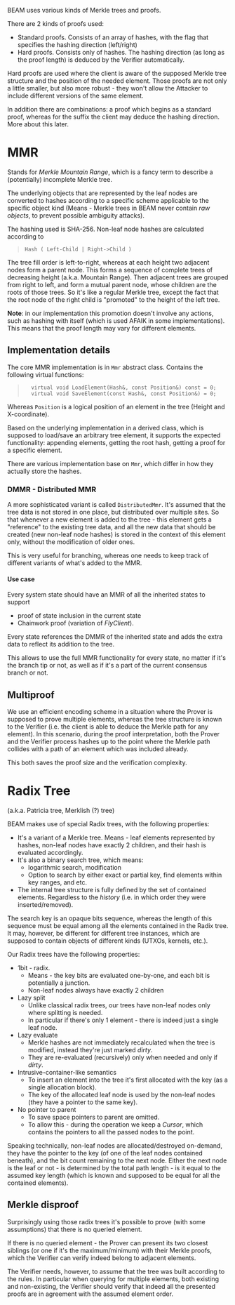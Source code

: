 BEAM uses various kinds of Merkle trees and proofs.

There are 2 kinds of proofs used:
* Standard proofs. Consists of an array of hashes, with the flag that specifies the hashing direction (left/right)
* Hard proofs. Consists only of hashes. The hashing direction (as long as the proof length) is deduced by the Verifier automatically.

Hard proofs are used where the client is aware of the supposed Merkle tree structure and the position of the needed element. Those proofs are not only a little smaller, but also more robust - they won't allow the Attacker to include different versions of the same element.

In addition there are combinations: a proof which begins as a standard proof, whereas for the suffix the client may deduce the hashing direction. More about this later.

# MMR

Stands for _Merkle Mountain Range_, which is a fancy term to describe a (potentially) incomplete Merkle tree.

The underlying objects that are represented by the leaf nodes are converted to hashes according to a specific scheme applicable to the specific object kind (Means - Merkle trees in BEAM never contain _raw objects_, to prevent possible ambiguity attacks).

The hashing used is SHA-256. Non-leaf node hashes are calculated according to
> `Hash ( Left-Child | Right->Child )`

The tree fill order is left-to-right, whereas at each height two adjacent nodes form a parent node. This forms a sequence of complete trees of decreasing height (a.k.a. Mountain Range). Then adjacent trees are grouped from right to left, and form a mutual parent node, whose children are the roots of those trees. So it's like a regular Merkle tree, except the fact that the root node of the right child is "promoted" to the height of the left tree.

**Note**: in our implementation this promotion doesn't involve any actions, such as hashing with itself (which is used AFAIK in some implementations). This means that the proof length may vary for different elements.

## Implementation details

The core MMR implementation is in `Mmr` abstract class. Contains the following virtual functions:
> 		virtual void LoadElement(Hash&, const Position&) const = 0;
> 		virtual void SaveElement(const Hash&, const Position&) = 0;
Whereas `Position` is a logical position of an element in the tree (Height and X-coordinate).

Based on the underlying implementation in a derived class, which is supposed to load/save an arbitrary tree element, it supports the expected functionality: appending elements, getting the root hash, getting a proof for a specific element.

There are various implementation base on `Mmr`, which differ in how they actually store the hashes.

### DMMR - Distributed MMR


A more sophisticated variant is called `DistributedMmr`. It's assumed that the tree data is not stored in one place, but distributed over multiple sites. So that whenever a new element is added to the tree - this element gets a "reference" to the existing tree data, and all the new data that should be created (new non-leaf node hashes) is stored in the context of this element only, without the modification of older ones.

This is very useful for branching, whereas one needs to keep track of different variants of what's added to the MMR. 

#### Use case

Every system state should have an MMR of all the inherited states to support
 * proof of state inclusion in the current state
 * Chainwork proof (variation of _FlyClient_).

Every state references the DMMR of the inherited state and adds the extra data to reflect its addition to the tree.

This allows to use the full MMR functionality for every state, no matter if it's the branch tip or not, as well as if it's a part of the current consensus branch or not.

## Multiproof

We use an efficient encoding scheme in a situation where the Prover is supposed to prove multiple elements, whereas the tree structure is known to the Verifier (i.e. the client is able to deduce the Merkle path for any element). In this scenario, during the proof interpretation, both the Prover and the Verifier process hashes up to the point where the Merkle path collides with a path of an element which was included already.

This both saves the proof size and the verification complexity.

# Radix Tree

(a.k.a. Patricia tree, Merklish (?) tree)

BEAM makes use of special Radix trees, with the following properties:
* It's a variant of a Merkle tree. Means - leaf elements represented by hashes, non-leaf nodes have exactly 2 children, and their hash is evaluated accordingly.
* It's also a binary search tree, which means:
  * logarithmic search, modification
  * Option to search by either exact or partial key, find elements within key ranges, and etc.
* The internal tree structure is fully defined by the set of contained elements. Regardless to the _history_ (i.e. in which order they were inserted/removed).

The search key is an opaque bits sequence, whereas the length of this sequence must be equal among all the elements contained in the Radix tree. It may, however, be different for different tree instances, which are supposed to contain objects of different kinds (UTXOs, kernels, etc.).

Our Radix trees have the following properties:
* 1bit - radix. 
   * Means - the key bits are evaluated one-by-one, and each bit is potentially a junction.
   * Non-leaf nodes always have exactly 2 children
* Lazy split
   * Unlike classical radix trees, our trees have non-leaf nodes only where splitting is needed.
   * In particular if there's only 1 element - there is indeed just a single leaf node.
* Lazy evaluate
   * Merkle hashes are not immediately recalculated when the tree is modified, instead they're just marked _dirty_.
   * They are re-evaluated (recursively) only when needed and only if _dirty_.
* Intrusive-container-like semantics
   * To insert an element into the tree it's first allocated with the key (as a single allocation block).
   * The key of the allocated leaf node is used by the non-leaf nodes (they have a pointer to the same key).
* No pointer to parent
   * To save space pointers to parent are omitted.
   * To allow this - during the operation we keep a _Cursor_, which contains the pointers to all the passed nodes to the point.

Speaking technically, non-leaf nodes are allocated/destroyed on-demand, they have the pointer to the key (of one of the leaf nodes contained beneath), and the bit count remaining to the next node. Either the next node is the leaf or not - is determined by the total path length - is it equal to the assumed key length (which is known and supposed to be equal for all the contained elements).

## Merkle disproof

Surprisingly using those radix trees it's possible  to prove (with some assumptions) that there is no queried element.

If there is no queried element - the Prover can present its two closest siblings (or one if it's the maximum/minimum) with their Merkle proofs, which the Verifier can verify indeed belong to adjacent elements.

The Verifier needs, however, to assume that the tree was built according to the rules. In particular when querying for multiple elements, both existing and non-existing, the Verifier should verify that indeed all the presented proofs are in agreement with the assumed element order.
